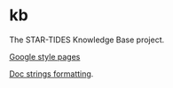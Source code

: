 # kb
The STAR-TIDES Knowledge Base project.

[Google style pages](https://github.com/google/styleguide/blob/gh-pages/pyguide.md)

[Doc strings formatting](https://github.com/google/styleguide/blob/gh-pages/pyguide.md#38-comments-and-docstrings).